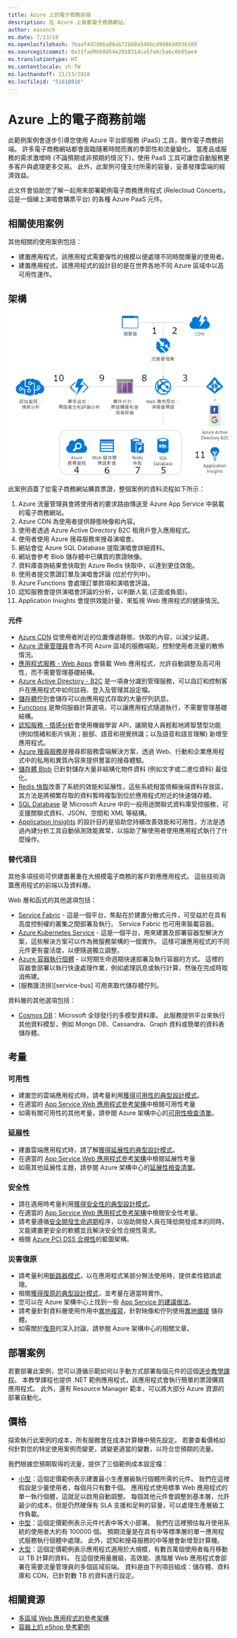 ```yaml
---
title: Azure 上的電子商務前端
description: 在 Azure 上裝載電子商務網站。
author: masonch
ms.date: 7/13/18
ms.openlocfilehash: 7baaf4d2986a00ab72b60a540bcd9d864893b109
ms.sourcegitcommit: 0a31fad9b68d54e2858314ca5fe6cba6c6b95ae4
ms.translationtype: HT
ms.contentlocale: zh-TW
ms.lasthandoff: 11/13/2018
ms.locfileid: "51610816"
---
```

# <a name="an-e-commerce-front-end-on-azure"></a>Azure 上的電子商務前端

此範例案例會逐步引導您使用 Azure 平台即服務 (PaaS) 工具，實作電子商務前端。 許多電子商務網站都會面臨隨著時間而異的季節性和流量變化。 當產品或服務的需求激增時 (不論預期或非預期的情況下)，使用 PaaS 工具可讓您自動服務更多客戶與處理更多交易。 此外，此案例可僅支付所需的容量，妥善發揮雲端的經濟效益。

此文件會協助您了解一起用來部署範例電子商務應用程式 (Relecloud Concerts，這是一個線上演唱會購票平台) 的各種 Azure PaaS 元件。

## <a name="relevant-use-cases"></a>相關使用案例

其他相關的使用案例包括：

* 建置應用程式，該應用程式需要彈性的規模以便處理不同時間爆量的使用者。
* 建置應用程式，該應用程式的設計目的是在世界各地不同 Azure 區域中以高可用性運作。

## <a name="architecture"></a>架構

![電子商務應用程式的範例案例架構][architecture]

此案例涵蓋了從電子商務網站購買票證，整個案例的資料流程如下所示：

1. Azure 流量管理員會將使用者的要求路由傳送至 Azure App Service 中裝載的電子商務網站。
2. Azure CDN 為使用者提供靜態映像和內容。
3. 使用者透過 Azure Active Directory B2C 租用戶登入應用程式。
4. 使用者使用 Azure 搜尋服務來搜尋演唱會。
5. 網站會從 Azure SQL Database 提取演唱會詳細資料。 
6. 網站會參考 Blob 儲存體中已購買的票證映像。
7. 資料庫查詢結果會快取到 Azure Redis 快取中，以達到更佳效能。
8. 使用者提交票證訂單及演唱會評論 (位於佇列中)。
9. Azure Functions 會處理訂單款項和演唱會評論。
10. 認知服務會提供演唱會評論的分析，以判斷人氣 (正面或負面)。
11. Application Insights 會提供效能計量，來監視 Web 應用程式的健康情況。

### <a name="components"></a>元件

* [Azure CDN][docs-cdn] 從使用者附近的位置傳遞靜態、快取的內容，以減少延遲。
* [Azure 流量管理員][docs-traffic-manager]會為不同 Azure 區域的服務端點，控制使用者流量的散佈情況。
* [應用程式服務 - Web Apps][docs-webapps] 會裝載 Web 應用程式，允許自動調整及高可用性，而不需要管理基礎結構。
* [Azure Active Directory - B2C][docs-b2c] 是一項身分識別管理服務，可以自訂和控制客戶在應用程式中如何註冊、登入及管理其設定檔。
* [儲存體佇列][docs-storage-queues]會儲存可以由應用程式存取的大量佇列訊息。
* [Functions][docs-functions] 是無伺服器計算選項，可以讓應用程式隨選執行，不需要管理基礎結構。
* [認知服務 - 情感分析][docs-sentiment-analysis]會使用機器學習 API，讓開發人員輕鬆地將智慧型功能 (例如情緒和影片偵測；臉部、語音和視覺辨識；以及語音和語言理解) 新增至應用程式。
* [Azure 搜尋服務][docs-search]是搜尋即服務雲端解決方案，透過 Web、行動和企業應用程式中的私用和異質內容來提供豐富的搜尋體驗。
* [儲存體 Blob][docs-storage-blobs] 已針對儲存大量非結構化物件資料 (例如文字或二進位資料) 最佳化。
* [Redis 快取][docs-redis-cache]改善了系統的效能和延展性，這些系統相當倚賴後端資料存放區，其方法是將頻繁存取的資料暫時複製到位於應用程式附近的快速儲存體。
* [SQL Database][docs-sql-database] 是 Microsoft Azure 中的一般用途關聯式資料庫受控服務，可支援關聯式資料、JSON、空間和 XML 等結構。
* [Application Insights][docs-application-insights] 的設計目的是協助您持續改善效能和可用性，方法是透過內建分析工具自動偵測效能異常，以協助了解使用者使用應用程式執行了什麼操作。

### <a name="alternatives"></a>替代項目

其他多項技術可供建置著重在大規模電子商務的客戶對應應用程式。 這些技術涵蓋應用程式的前端以及資料層。

Web 層和函式的其他選項包括：

* [Service Fabric][docs-service-fabric] - 這是一個平台，焦點在於建置分散式元件，可受益於在具有高度控制權的叢集之間部署及執行。 Service Fabric 也可用來裝載容器。
* [Azure Kubernetes Service][docs-kubernetes-service] - 這是一個平台，用來建置及部署容器型解決方案，這些解決方案可以作為微服務架構的一個實作。 這樣可讓應用程式的不同元件更有靈活度，以便隨選獨立調整。
* [Azure 容器執行個體][docs-container-instances] - 以短期生命週期快速部署及執行容器的方式。 這裡的容器會部署以執行快速處理作業，例如處理訊息或執行計算，然後在完成時取消佈建。
* [服務匯流排][service-bus] 可用來取代儲存體佇列。

資料層的其他選項包括：

* [Cosmos DB](/azure/cosmos-db/introduction)：Microsoft 全球發行的多模型資料庫。 此服務提供平台來執行其他資料模型，例如 Mongo DB、Cassandra、Graph 資料或簡單的資料表儲存體。

## <a name="considerations"></a>考量

### <a name="availability"></a>可用性

* 建置您的雲端應用程式時，請考量利用[獲得可用性的典型設計模式][design-patterns-availability]。
* 在適當的 [App Service Web 應用程式參考架構][app-service-reference-architecture]中檢閱可用性考量
* 如需有關可用性的其他考量，請參閱 Azure 架構中心的[可用性檢查清單][availability]。

### <a name="scalability"></a>延展性

* 建置雲端應用程式時，請了解[獲得延展性的典型設計模式][design-patterns-scalability]。
* 在適當的 [App Service Web 應用程式參考架構][app-service-reference-architecture]中檢閱延展性考量
* 如需其他延展性主題，請參閱 Azure 架構中心的[延展性檢查清單][scalability]。

### <a name="security"></a>安全性

* 請在適用時考量利用[獲得安全性的典型設計模式][design-patterns-security]。
* 在適當的 [App Service Web 應用程式參考架構][app-service-reference-architecture]中檢閱安全性考量。
* 請考量遵循[安全開發生命週期][secure-development]程序，以協助開發人員在降低開發成本的同時，又能建置更安全的軟體並且解決安全性合規性需求。
* 檢閱 [Azure PCI DSS 合規性][pci-dss-blueprint]的藍圖架構。

### <a name="resiliency"></a>災害復原

* 請考量利用[斷路器模式][circuit-breaker]，以在應用程式某部分無法使用時，提供柔性錯誤處理。
* 檢閱[獲得復原的典型設計模式][design-patterns-resiliency]，並考量在適當時實作。
* 您可以在 Azure 架構中心上找到一些 [App Service 的建議做法][resiliency-app-service]。
* 請考量針對資料層使用作用中[異地複寫][sql-geo-replication]，針對映像和佇列使用[異地備援][storage-geo-redudancy] 儲存體。
* 如需關於[復原][resiliency]的深入討論，請參閱 Azure 架構中心的相關文章。

## <a name="deploy-the-scenario"></a>部署案例

若要部署此案例，您可以遵循示範如何以手動方式部署每個元件的這個[逐步教學課程][end-to-end-walkthrough]。 本教學課程也提供 .NET 範例應用程式，該應用程式會執行簡單的票證購買應用程式。 此外，還有 Resource Manager 範本，可以將大部分 Azure 資源的部署自動化。

## <a name="pricing"></a>價格

探索執行此案例的成本，所有服務會在成本計算機中預先設定。 若要查看價格如何針對您的特定使用案例而變更，請變更適當的變數，以符合您預期的流量。

我們根據您預期取得的流量，提供了三個範例成本設定檔：

* [小型][small-pricing]：這個定價範例表示建置最小生產層級執行個體所需的元件。 我們在這裡假設是少量使用者，每個月只有數千個。 應用程式使用標準 Web 應用程式的單一執行個體，這就足以啟用自動調整。 每個其他元件會調整到基本層，允許最少的成本，但是仍然確保有 SLA 支援和足夠的容量，可以處理生產層級工作負載。
* [中型][medium-pricing]：這個定價範例表示元件代表中等大小部署。 我們在這裡預估每月使用系統的使用者大約有 100000 個。 預期流量是在具有中等標準層的單一應用程式服務執行個體中處理。 此外，認知和搜尋服務的中等層會新增至計算機。
* [大型][large-pricing]：這個定價範例表示應用程式適用於大規模，有數百萬個使用者每月移動以 TB 計算的資料。 在這個使用量層級，高效能、進階層 Web 應用程式會部署在需要流量管理員的多個區域前端。 資料是由下列項目組成：儲存體、資料庫和 CDN，已針對數 TB 的資料進行設定。

## <a name="related-resources"></a>相關資源

* [多區域 Web 應用程式的參考架構][multi-region-web-app]
* [容器上的 eShop 參考範例][microservices-ecommerce]

<!-- links -->
[architecture]: ./media/architecture-ecommerce-scenario.png
[small-pricing]: https://azure.com/e/90fbb6a661a04888a57322985f9b34ac
[medium-pricing]: https://azure.com/e/38d5d387e3234537b6859660db1c9973
[large-pricing]: https://azure.com/e/f07f99b6c3134803a14c9b43fcba3e2f
[app-service-reference-architecture]: ../../reference-architectures/app-service-web-app/basic-web-app.md
[availability]: /azure/architecture/checklist/availability
[circuit-breaker]: /azure/architecture/patterns/circuit-breaker
[design-patterns-availability]: /azure/architecture/patterns/category/availability
[design-patterns-resiliency]: /azure/architecture/patterns/category/resiliency
[design-patterns-scalability]: /azure/architecture/patterns/category/performance-scalability
[design-patterns-security]: /azure/architecture/patterns/category/security
[docs-application-insights]: /azure/application-insights/app-insights-overview
[docs-b2c]: /azure/active-directory-b2c/active-directory-b2c-overview
[docs-cdn]: /azure/cdn/cdn-overview
[docs-container-instances]: /azure/container-instances/
[docs-kubernetes-service]: /azure/aks/
[docs-functions]: /azure/azure-functions/functions-overview
[docs-redis-cache]: /azure/redis-cache/cache-overview
[docs-search]: /azure/search/search-what-is-azure-search
[docs-service-fabric]: /azure/service-fabric/
[docs-sentiment-analysis]: /azure/cognitive-services/welcome
[docs-sql-database]: /azure/sql-database/sql-database-technical-overview
[docs-storage-blobs]: /azure/storage/blobs/storage-blobs-introduction
[docs-storage-queues]: /azure/storage/queues/storage-queues-introduction
[docs-traffic-manager]: /azure/traffic-manager/traffic-manager-overview
[docs-webapps]: /azure/app-service/app-service-web-overview
[end-to-end-walkthrough]: https://github.com/Azure/fta-customerfacingapps/tree/master/ecommerce/articles
[microservices-ecommerce]: https://github.com/dotnet-architecture/eShopOnContainers
[multi-region-web-app]: /azure/architecture/reference-architectures/app-service-web-app/multi-region
[pci-dss-blueprint]: /azure/security/blueprints/payment-processing-blueprint
[resiliency-app-service]: /azure/architecture/checklist/resiliency-per-service#app-service
[resiliency]: /azure/architecture/checklist/resiliency
[scalability]: /azure/architecture/checklist/scalability
[secure-development]: https://www.microsoft.com/SDL/process/design.aspx
[sql-geo-replication]: /azure/sql-database/sql-database-geo-replication-overview
[storage-geo-redudancy]: /azure/storage/common/storage-redundancy-grs
